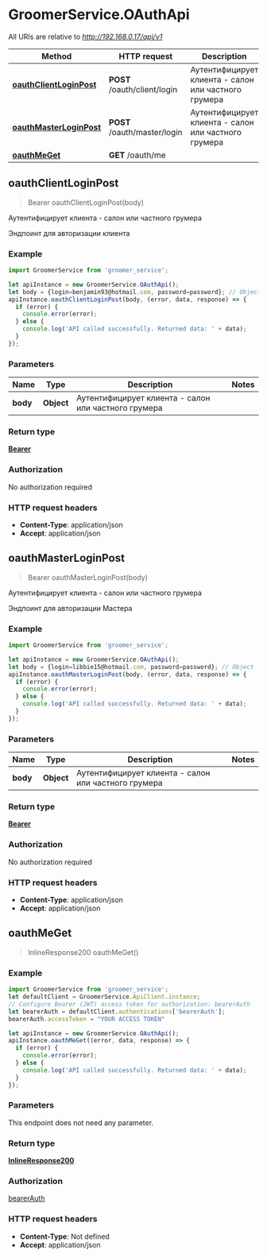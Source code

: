 # GroomerService.OAuthApi

All URIs are relative to *http://192.168.0.17/api/v1*

Method | HTTP request | Description
------------- | ------------- | -------------
[**oauthClientLoginPost**](OAuthApi.md#oauthClientLoginPost) | **POST** /oauth/client/login | Аутентифицирует клиента - салон или частного грумера 
[**oauthMasterLoginPost**](OAuthApi.md#oauthMasterLoginPost) | **POST** /oauth/master/login | Аутентифицирует клиента - салон или частного грумера 
[**oauthMeGet**](OAuthApi.md#oauthMeGet) | **GET** /oauth/me | 



## oauthClientLoginPost

> Bearer oauthClientLoginPost(body)

Аутентифицирует клиента - салон или частного грумера 

Эндпоинт для авторизации клиента 

### Example

```javascript
import GroomerService from 'groomer_service';

let apiInstance = new GroomerService.OAuthApi();
let body = {login=benjamin93@hotmail.com, password=password}; // Object | Аутентифицирует клиента - салон или частного грумера
apiInstance.oauthClientLoginPost(body, (error, data, response) => {
  if (error) {
    console.error(error);
  } else {
    console.log('API called successfully. Returned data: ' + data);
  }
});
```

### Parameters


Name | Type | Description  | Notes
------------- | ------------- | ------------- | -------------
 **body** | **Object**| Аутентифицирует клиента - салон или частного грумера | 

### Return type

[**Bearer**](Bearer.md)

### Authorization

No authorization required

### HTTP request headers

- **Content-Type**: application/json
- **Accept**: application/json


## oauthMasterLoginPost

> Bearer oauthMasterLoginPost(body)

Аутентифицирует клиента - салон или частного грумера 

Эндпоинт для авторизации Мастера 

### Example

```javascript
import GroomerService from 'groomer_service';

let apiInstance = new GroomerService.OAuthApi();
let body = {login=libbie15@hotmail.com, password=password}; // Object | Аутентифицирует клиента - салон или частного грумера
apiInstance.oauthMasterLoginPost(body, (error, data, response) => {
  if (error) {
    console.error(error);
  } else {
    console.log('API called successfully. Returned data: ' + data);
  }
});
```

### Parameters


Name | Type | Description  | Notes
------------- | ------------- | ------------- | -------------
 **body** | **Object**| Аутентифицирует клиента - салон или частного грумера | 

### Return type

[**Bearer**](Bearer.md)

### Authorization

No authorization required

### HTTP request headers

- **Content-Type**: application/json
- **Accept**: application/json


## oauthMeGet

> InlineResponse200 oauthMeGet()





### Example

```javascript
import GroomerService from 'groomer_service';
let defaultClient = GroomerService.ApiClient.instance;
// Configure Bearer (JWT) access token for authorization: bearerAuth
let bearerAuth = defaultClient.authentications['bearerAuth'];
bearerAuth.accessToken = "YOUR ACCESS TOKEN"

let apiInstance = new GroomerService.OAuthApi();
apiInstance.oauthMeGet((error, data, response) => {
  if (error) {
    console.error(error);
  } else {
    console.log('API called successfully. Returned data: ' + data);
  }
});
```

### Parameters

This endpoint does not need any parameter.

### Return type

[**InlineResponse200**](InlineResponse200.md)

### Authorization

[bearerAuth](../README.md#bearerAuth)

### HTTP request headers

- **Content-Type**: Not defined
- **Accept**: application/json

